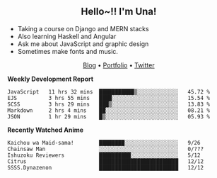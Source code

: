 <h2 align="center">
  Hello~!! I'm Una!
</h2>

- Taking a course on Django and MERN stacks
- Also learning Haskell and Angular
- Ask me about JavaScript and graphic design
- Sometimes make fonts and music.

<p align="center">
  <a href="https://anarchy.website/">Blog</a> &bull;
  <a href="https://una-ada.github.io/">Portfolio</a> &bull;
  <a href="https://twitter.com/unaxiii">Twitter</a>
</p>

**Weekly Development Report**

<!--START_SECTION:waka-->
```text
JavaScript   11 hrs 32 mins  ███████████▒░░░░░░░░░░░░░   45.72 % 
EJS          3 hrs 55 mins   ████░░░░░░░░░░░░░░░░░░░░░   15.54 % 
SCSS         3 hrs 29 mins   ███▒░░░░░░░░░░░░░░░░░░░░░   13.83 % 
Markdown     2 hrs 4 mins    ██░░░░░░░░░░░░░░░░░░░░░░░   08.21 % 
JSON         1 hr 29 mins    █▒░░░░░░░░░░░░░░░░░░░░░░░   05.93 % 
```
<!--END_SECTION:waka-->

**Recently Watched Anime**

<!-- RECENT-ANIME:START -->

    Kaichou wa Maid-sama!        ████████░░░░░░░░░░░░░░░░░   9/26
    Chainsaw Man                 ░░░░░░░░░░░░░░░░░░░░░░░░░   0/???
    Ishuzoku Reviewers           ██████████░░░░░░░░░░░░░░░   5/12
    Citrus                       █████████████████████████   12/12
    SSSS.Dynazenon               █████████████████████████   12/12
<!-- RECENT-ANIME:END -->
